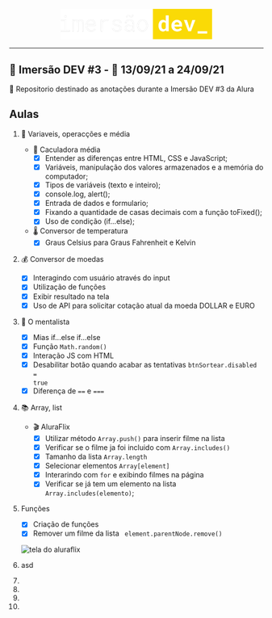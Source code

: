 <span style="display:block;width:300px; margin:0 auto">![logo alura](./assets/img/imersaodev.svg)</span>

---

## :goggles: Imersão DEV #3 - :calendar: 13/09/21 a 24/09/21

:page_with_curl: Repositorio destinado as anotações durante a Imersão DEV #3 da Alura

## Aulas

1. :1234: Variaveis, operacções e média
   - :abacus: Caculadora média
     - [x] Entender as diferenças entre HTML, CSS e JavaScript;
     - [x] Variáveis, manipulação dos valores armazenados e a memória do computador;
     - [x] Tipos de variáveis (texto e inteiro);
     - [x] console.log, alert();
     - [x] Entrada de dados e formulario;
     - [x] Fixando a quantidade de casas decimais com a função toFixed();
     - [x] Uso de condição (if...else);
   - :thermometer: Conversor de temperatura
     - [x] Graus Celsius para Graus Fahrenheit e Kelvin
2. :moneybag: Conversor de moedas
   - [x] Interagindo com usuário através do input
   - [x] Utilização de funções
   - [x] Exibir resultado na tela
   - [x] Uso de API para solicitar cotação atual da moeda DOLLAR e EURO
3. :crystal_ball: O mentalista
   - [x] Mias if...else if...else
   - [x] Função <code>Math.random()</code>
   - [x] Interação JS com HTML
   - [x] Desabilitar botão quando acabar as tentativas <code>btnSortear.disabled = true</code>
   - [x] Diferença de <code>==</code> e <code>===</code>
4. :books: Array, list
   - :clapper: AluraFlix
     - [x] Utilizar método <code>Array.push()</code> para inserir filme na lista
     - [x] Verificar se o filme ja foi incluido com <code>Array.includes()</code>
     - [x] Tamanho da lista <code>Array.length</code>
     - [x] Selecionar elementos <code>Array\[element]</code>
     - [x] Interarindo com <code>for</code> e exibindo filmes na página
     - [x] Verificar se já tem um elemento na lista <code>Array.includes(elemento)</code>;
5.  Funções
      - [x] Criação de funções
      - [x] Remover um filme da lista <code> element.parentNode.remove()</code>

      ![tela do aluraflix]('./040-aluraflix/home-aluraflix.gif')

6. asd
7. 
8. 
9. 
10. 
